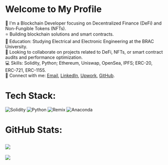 # Welcome to My Profile
🌠 I'm a Blockchain Developer focusing on Decentralized Finance (DeFi) and Non-Fungible Tokens (NFTs).<br>
⭐ Building blockchain solutions and smart contracts.<br>
🪪 Education: Studying Electrical and Electronic Engineering at the BRAC University.<br>
🔎 Looking to collaborate on projects related to DeFi, NFTs, or smart contract audits and performance optimization.<br>
💻 Skills: Solidity, Python; Ethereum, Uniswap, OpenSea, IPFS; ERC-20, ERC-721, ERC-1155.<br>
🔗 Connect with me: [Email](mailto:seinsuha@gmail.com), [LinkedIn](https://www.linkedin.com/in/sesuha), [Upwork](https://www.upwork.com/freelancers/~012dfd69a49779de4c?mp_source=share), [GitHub](https://github.com/sesuha).

# Tech Stack:
![Solidity](https://img.shields.io/badge/Solidity-%23363636.svg?style=for-the-badge&logo=solidity&logoColor=white) ![Python](https://img.shields.io/badge/python-3670A0?style=for-the-badge&logo=python&logoColor=ffdd54) ![Remix](https://img.shields.io/badge/remix-%23000.svg?style=for-the-badge&logo=remix&logoColor=white) ![Anaconda](https://img.shields.io/badge/Anaconda-%2344A833.svg?style=for-the-badge&logo=anaconda&logoColor=white)
# GitHub Stats:
![](https://github-readme-stats.vercel.app/api?username=sesuha&theme=dark&hide_border=false&include_all_commits=false&count_private=false)<br/>
---
[![](https://visitcount.itsvg.in/api?id=sesuha&icon=9&color=1)](https://visitcount.itsvg.in)

<!-- Proudly created with GPRM ( https://gprm.itsvg.in ) -->
